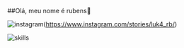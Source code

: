 ##Olá, meu nome é rubens👋

![instagram](https://img.shields.io/badge/Instagram-E4405F?style=for-the-badge&logo=instagram&logoColor=white])(https://www.instagram.com/stories/luk4_rb/)

![skills](https://img.shields.io/badge/Python-3776AB?style=for-the-badge&logo=python&logoColor=white)
